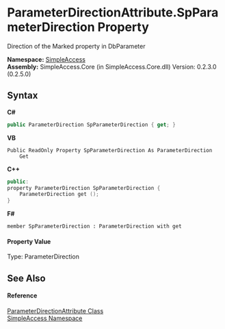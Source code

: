 # ParameterDirectionAttribute.SpParameterDirection Property 
 

Direction of the Marked property in DbParameter

**Namespace:**&nbsp;<a href="5b81da8e-9a02-e6f3-6346-ccc62ec531d3">SimpleAccess</a><br />**Assembly:**&nbsp;SimpleAccess.Core (in SimpleAccess.Core.dll) Version: 0.2.3.0 (0.2.5.0)

## Syntax

**C#**<br />
``` C#
public ParameterDirection SpParameterDirection { get; }
```

**VB**<br />
``` VB
Public ReadOnly Property SpParameterDirection As ParameterDirection
	Get
```

**C++**<br />
``` C++
public:
property ParameterDirection SpParameterDirection {
	ParameterDirection get ();
}
```

**F#**<br />
``` F#
member SpParameterDirection : ParameterDirection with get

```


#### Property Value
Type: ParameterDirection

## See Also


#### Reference
<a href="3acd6809-7ee5-5ffb-e6bb-43fd095be78e">ParameterDirectionAttribute Class</a><br /><a href="5b81da8e-9a02-e6f3-6346-ccc62ec531d3">SimpleAccess Namespace</a><br />